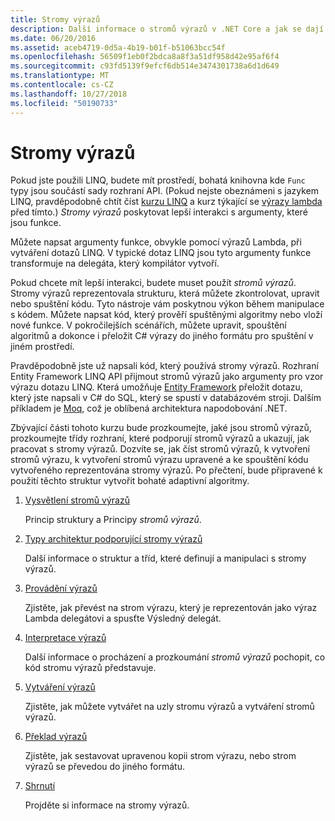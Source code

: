 ```yaml
---
title: Stromy výrazů
description: Další informace o stromů výrazů v .NET Core a jak se dají použít k reprezentaci kód jako struktury, které můžete zkontrolovat, upravit a spustit.
ms.date: 06/20/2016
ms.assetid: aceb4719-0d5a-4b19-b01f-b51063bcc54f
ms.openlocfilehash: 56509f1eb0f2bdca8a8f3a51df958d42e95af6f4
ms.sourcegitcommit: c93fd5139f9efcf6db514e3474301738a6d1d649
ms.translationtype: MT
ms.contentlocale: cs-CZ
ms.lasthandoff: 10/27/2018
ms.locfileid: "50190733"
---
```

# <a name="expression-trees"></a>Stromy výrazů

Pokud jste použili LINQ, budete mít prostředí, bohatá knihovna kde `Func` typy jsou součástí sady rozhraní API. (Pokud nejste obeznámeni s jazykem LINQ, pravděpodobně chtít číst [kurzu LINQ](linq/index.md) a kurz týkající se [výrazy lambda](lambda-expressions.md) před tímto.) *Stromy výrazů* poskytovat lepší interakci s argumenty, které jsou funkce.

Můžete napsat argumenty funkce, obvykle pomocí výrazů Lambda, při vytváření dotazů LINQ. V typické dotaz LINQ jsou tyto argumenty funkce transformuje na delegáta, který kompilátor vytvoří. 

Pokud chcete mít lepší interakci, budete muset použít *stromů výrazů*.
Stromy výrazů reprezentovala strukturu, která můžete zkontrolovat, upravit nebo spuštění kódu. Tyto nástroje vám poskytnou výkon během manipulace s kódem. Můžete napsat kód, který prověří spuštěnými algoritmy nebo vloží nové funkce. V pokročilejších scénářích, můžete upravit, spouštění algoritmů a dokonce i přeložit C# výrazy do jiného formátu pro spuštění v jiném prostředí.

Pravděpodobně jste už napsali kód, který používá stromy výrazů. Rozhraní Entity Framework LINQ API přijmout stromů výrazů jako argumenty pro vzor výrazu dotazu LINQ.
Která umožňuje [Entity Framework](/ef/) přeložit dotazu, který jste napsali v C# do SQL, který se spustí v databázovém stroji. Dalším příkladem je [Moq](https://github.com/Moq/moq), což je oblíbená architektura napodobování .NET.

Zbývající části tohoto kurzu bude prozkoumejte, jaké jsou stromů výrazů, prozkoumejte třídy rozhraní, které podporují stromů výrazů a ukazují, jak pracovat s stromy výrazů. Dozvíte se, jak číst stromů výrazů, k vytvoření stromů výrazu, k vytvoření stromů výrazu upravené a ke spouštění kódu vytvořeného reprezentována stromy výrazů. Po přečtení, bude připravené k použití těchto struktur vytvořit bohaté adaptivní algoritmy.

1. [Vysvětlení stromů výrazů](expression-trees-explained.md)

    Princip struktury a Principy *stromů výrazů*.
    
2. [Typy architektur podporující stromy výrazů](expression-classes.md)
    
    Další informace o struktur a tříd, které definují a manipulaci s stromy výrazů.
    
3. [Provádění výrazů](expression-trees-execution.md)

    Zjistěte, jak převést na strom výrazu, který je reprezentován jako výraz Lambda delegátovi a spusťte Výsledný delegát.

4. [Interpretace výrazů](expression-trees-interpreting.md)

    Další informace o procházení a prozkoumání *stromů výrazů* pochopit, co kód stromu výrazů představuje.

5. [Vytváření výrazů](expression-trees-building.md)

    Zjistěte, jak můžete vytvářet na uzly stromu výrazů a vytváření stromů výrazů.

6. [Překlad výrazů](expression-trees-translating.md)

    Zjistěte, jak sestavovat upravenou kopii strom výrazu, nebo strom výrazů se převedou do jiného formátu.

7. [Shrnutí](expression-trees-summary.md)

    Projděte si informace na stromy výrazů.
    
